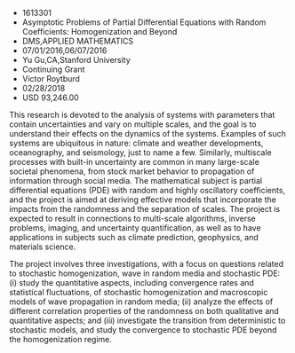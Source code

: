 
* 1613301
* Asymptotic Problems of Partial Differential Equations with Random Coefficients: Homogenization and Beyond
* DMS,APPLIED MATHEMATICS
* 07/01/2016,06/07/2016
* Yu Gu,CA,Stanford University
* Continuing Grant
* Victor Roytburd
* 02/28/2018
* USD 93,246.00

This research is devoted to the analysis of systems with parameters that contain
uncertainties and vary on multiple scales, and the goal is to understand their
effects on the dynamics of the systems. Examples of such systems are ubiquitous
in nature: climate and weather developments, oceanography, and seismology, just
to name a few. Similarly, multiscale processes with built-in uncertainty are
common in many large-scale societal phenomena, from stock market behavior to
propagation of information through social media. The mathematical subject is
partial differential equations (PDE) with random and highly oscillatory
coefficients, and the project is aimed at deriving effective models that
incorporate the impacts from the randomness and the separation of scales. The
project is expected to result in connections to multi-scale algorithms, inverse
problems, imaging, and uncertainty quantification, as well as to have
applications in subjects such as climate prediction, geophysics, and materials
science.

The project involves three investigations, with a focus on questions related to
stochastic homogenization, wave in random media and stochastic PDE: (i) study
the quantitative aspects, including convergence rates and statistical
fluctuations, of stochastic homogenization and macroscopic models of wave
propagation in random media; (ii) analyze the effects of different correlation
properties of the randomness on both qualitative and quantitative aspects; and
(iii) investigate the transition from deterministic to stochastic models, and
study the convergence to stochastic PDE beyond the homogenization regime.
